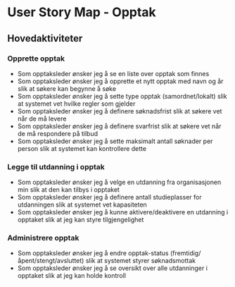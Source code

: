 # User Story Map - Opptak

## Hovedaktiviteter

### Opprette opptak
- Som opptaksleder ønsker jeg å se en liste over opptak som finnes
- Som opptaksleder ønsker jeg å opprette et nytt opptak med navn og år slik at søkere kan begynne å søke
- Som opptaksleder ønsker jeg å sette type opptak (samordnet/lokalt) slik at systemet vet hvilke regler som gjelder
- Som opptaksleder ønsker jeg å definere søknadsfrist slik at søkere vet når de må levere
- Som opptaksleder ønsker jeg å definere svarfrist slik at søkere vet når de må respondere på tilbud
- Som opptaksleder ønsker jeg å sette maksimalt antall søknader per person slik at systemet kan kontrollere dette

### Legge til utdanning i opptak
- Som opptaksleder ønsker jeg å velge en utdanning fra organisasjonen min slik at den kan tilbys i opptaket
- Som opptaksleder ønsker jeg å definere antall studieplasser for utdanningen slik at systemet vet kapasiteten
- Som opptaksleder ønsker jeg å kunne aktivere/deaktivere en utdanning i opptaket slik at jeg kan styre tilgjengelighet

### Administrere opptak
- Som opptaksleder ønsker jeg å endre opptak-status (fremtidig/åpent/stengt/avsluttet) slik at systemet styrer søknadsmottak
- Som opptaksleder ønsker jeg å se oversikt over alle utdanninger i opptaket slik at jeg kan holde kontroll